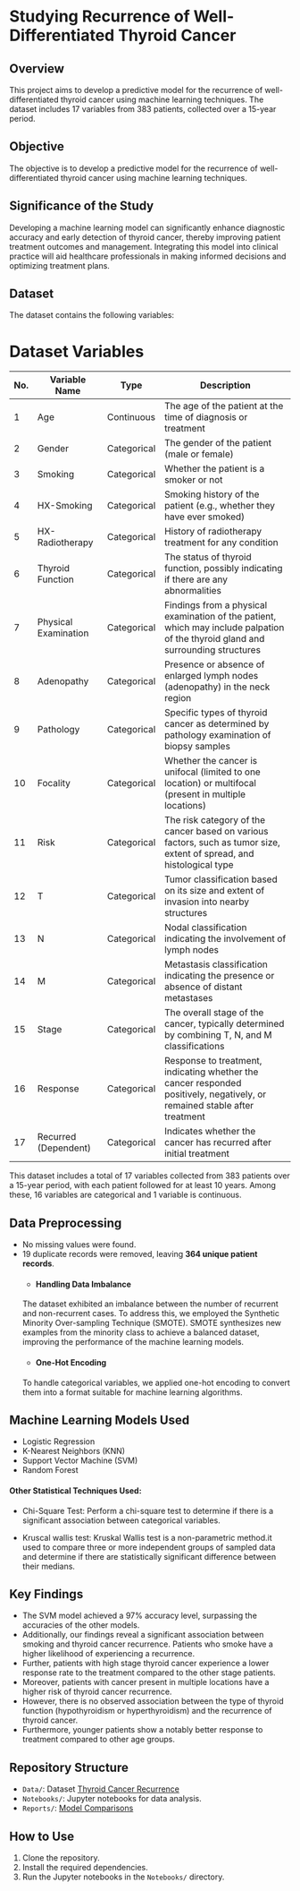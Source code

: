 # Studying Recurrence of Well-Differentiated Thyroid Cancer

## Overview
This project aims to develop a predictive model for the recurrence of well-differentiated thyroid cancer using machine learning techniques. The dataset includes 17 variables from 383 patients, collected over a 15-year period.

## Objective
The objective is to develop a predictive model for the recurrence of well-differentiated thyroid 
cancer using machine learning techniques.

## Significance of the Study
Developing a machine learning model can significantly enhance diagnostic accuracy and early 
detection of thyroid cancer, thereby improving patient treatment outcomes and management. 
Integrating this model into clinical practice will aid healthcare professionals in making informed 
decisions and optimizing treatment plans.

## Dataset
The dataset contains the following variables:
# Dataset Variables

| No. | Variable Name                | Type       | Description                                                                                 |
| --- | ---------------------------- | ---------- | ------------------------------------------------------------------------------------------- |
| 1   | Age                          | Continuous | The age of the patient at the time of diagnosis or treatment                                |
| 2   | Gender                       | Categorical| The gender of the patient (male or female)                                                  |
| 3   | Smoking                      | Categorical| Whether the patient is a smoker or not                                                      |
| 4   | HX-Smoking                   | Categorical| Smoking history of the patient (e.g., whether they have ever smoked)                        |
| 5   | HX-Radiotherapy              | Categorical| History of radiotherapy treatment for any condition                                         |
| 6   | Thyroid Function             | Categorical| The status of thyroid function, possibly indicating if there are any abnormalities          |
| 7   | Physical Examination         | Categorical| Findings from a physical examination of the patient, which may include palpation of the thyroid gland and surrounding structures |
| 8   | Adenopathy                   | Categorical| Presence or absence of enlarged lymph nodes (adenopathy) in the neck region                 |
| 9   | Pathology                    | Categorical| Specific types of thyroid cancer as determined by pathology examination of biopsy samples   |
| 10  | Focality                     | Categorical| Whether the cancer is unifocal (limited to one location) or multifocal (present in multiple locations) |
| 11  | Risk                         | Categorical| The risk category of the cancer based on various factors, such as tumor size, extent of spread, and histological type |
| 12  | T                            | Categorical| Tumor classification based on its size and extent of invasion into nearby structures        |
| 13  | N                            | Categorical| Nodal classification indicating the involvement of lymph nodes                              |
| 14  | M                            | Categorical| Metastasis classification indicating the presence or absence of distant metastases          |
| 15  | Stage                        | Categorical| The overall stage of the cancer, typically determined by combining T, N, and M classifications |
| 16  | Response                     | Categorical| Response to treatment, indicating whether the cancer responded positively, negatively, or remained stable after treatment |
| 17  | Recurred (Dependent)         | Categorical| Indicates whether the cancer has recurred after initial treatment                           |

This dataset includes a total of 17 variables collected from 383 patients over a 15-year period, with each patient followed for at least 10 years. Among these, 16 variables are categorical and 1 variable is continuous.

  
## Data Preprocessing
- No missing values were found.
- 19 duplicate records were removed, leaving **364 unique patient records**.
  - #### Handling Data Imbalance
  The dataset exhibited an imbalance between the number of recurrent and non-recurrent cases. 
  To address this, we employed the Synthetic Minority Over-sampling Technique (SMOTE). SMOTE synthesizes new examples from the minority class to 
  achieve a balanced dataset, improving the performance of the machine learning models.
  - #### One-Hot Encoding
   To handle categorical variables, we applied one-hot encoding to convert them into a format suitable for machine learning algorithms.
## Machine Learning Models Used
- Logistic Regression
- K-Nearest Neighbors (KNN)
- Support Vector Machine (SVM)
- Random Forest


#### Other Statistical Techniques Used: 
   - Chi-Square Test: Perform a chi-square test to determine if there is a significant 
    association between categorical variables.
    
   - Kruscal wallis test: Kruskal Wallis test is a non-parametric method.it used to compare three or more independent 
      groups of sampled data and determine if there are statistically significant difference between 
       their medians. 

## Key Findings
- The SVM model achieved a 97% accuracy level, surpassing the accuracies of the other 
models.
- Additionally, our findings reveal a significant association between smoking and thyroid 
cancer recurrence. Patients who smoke have a higher likelihood of experiencing a 
recurrence.
- Further, patients with high stage thyroid cancer experience a lower response rate to the 
treatment compared to the other stage patients. 
- Moreover, patients with cancer present in multiple locations have a higher risk of thyroid 
cancer recurrence.
- However, there is no observed association between the type of thyroid function 
(hypothyroidism or hyperthyroidism) and the recurrence of thyroid cancer.
- Furthermore, younger patients show a notably better response to treatment compared to 
other age groups.


## Repository Structure
- `Data/`: Dataset [Thyroid Cancer Recurrence](https://www.kaggle.com/datasets/jainaru/thyroid-disease-data)
- `Notebooks/`: Jupyter notebooks for data analysis.
- `Reports/`: [Model Comparisons](https://github.com/DanukaDilshann/Predictive-Model-For-Thyroid-Cancer-Recurrence/blob/main/Reports/Model_Performance.md)

## How to Use
1. Clone the repository.
2. Install the required dependencies.
3. Run the Jupyter notebooks in the `Notebooks/` directory.
